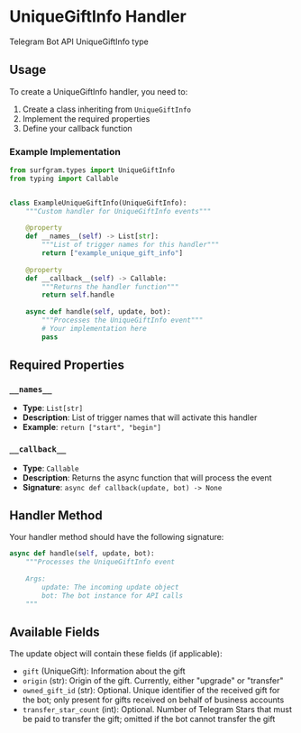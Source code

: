 # UniqueGiftInfo Handler

Telegram Bot API UniqueGiftInfo type

## Usage

To create a UniqueGiftInfo handler, you need to:

1. Create a class inheriting from `UniqueGiftInfo`
2. Implement the required properties
3. Define your callback function

### Example Implementation

```python
from surfgram.types import UniqueGiftInfo
from typing import Callable


class ExampleUniqueGiftInfo(UniqueGiftInfo):
    """Custom handler for UniqueGiftInfo events"""
    
    @property
    def __names__(self) -> List[str]:
        """List of trigger names for this handler"""
        return ["example_unique_gift_info"]
    
    @property
    def __callback__(self) -> Callable:
        """Returns the handler function"""
        return self.handle
    
    async def handle(self, update, bot):
        """Processes the UniqueGiftInfo event"""
        # Your implementation here
        pass
```

## Required Properties

### `__names__`
- **Type**: `List[str]`
- **Description**: List of trigger names that will activate this handler
- **Example**: `return ["start", "begin"]`

### `__callback__`
- **Type**: `Callable`
- **Description**: Returns the async function that will process the event
- **Signature**: `async def callback(update, bot) -> None`

## Handler Method

Your handler method should have the following signature:

```python
async def handle(self, update, bot):
    """Processes the UniqueGiftInfo event
    
    Args:
        update: The incoming update object
        bot: The bot instance for API calls
    """
```

## Available Fields

The update object will contain these fields (if applicable):

- `gift` (UniqueGift): Information about the gift
- `origin` (str): Origin of the gift. Currently, either "upgrade" or "transfer"
- `owned_gift_id` (str): Optional. Unique identifier of the received gift for the bot; only present for gifts received on behalf of business accounts
- `transfer_star_count` (int): Optional. Number of Telegram Stars that must be paid to transfer the gift; omitted if the bot cannot transfer the gift
